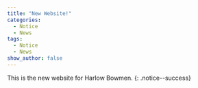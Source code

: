 ```yaml
---
title: "New Website!"
categories:
  - Notice
  - News
tags:
  - Notice
  - News
show_author: false
---
```


This is the new website for Harlow Bowmen.
{: .notice--success}
